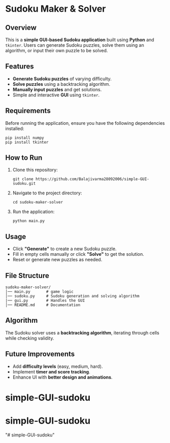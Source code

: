 # Sudoku Maker & Solver

## Overview
This is a **simple GUI-based Sudoku application** built using **Python** and `tkinter`. Users can generate Sudoku puzzles, solve them using an algorithm, or input their own puzzle to be solved.

## Features
- **Generate Sudoku puzzles** of varying difficulty.
- **Solve puzzles** using a backtracking algorithm.
- **Manually input puzzles** and get solutions.
- Simple and interactive **GUI** using `tkinter`.

## Requirements
Before running the application, ensure you have the following dependencies installed:

```
pip install numpy
pip install tkinter
```

## How to Run
1. Clone this repository:
   ```
   git clone https://github.com/Balajivarma28092006/simple-GUI-sudoku.git
   ```
2. Navigate to the project directory:
   ```
   cd sudoku-maker-solver
   ```
3. Run the application:
   ```
   python main.py
   ```

## Usage
- Click **"Generate"** to create a new Sudoku puzzle.
- Fill in empty cells manually or click **"Solve"** to get the solution.
- Reset or generate new puzzles as needed.

## File Structure
```
sudoku-maker-solver/
│── main.py       # game logic
│── sudoku.py     # Sudoku generation and solving algorithm
|── gui.py        # Handles the GUI
│── README.md     # Documentation
```

## Algorithm
The Sudoku solver uses a **backtracking algorithm**, iterating through cells while checking validity.

## Future Improvements
- Add **difficulty levels** (easy, medium, hard).
- Implement **timer and score tracking**.
- Enhance UI with **better design and animations**.

# simple-GUI-sudoku
# simple-GUI-sudoku
"# simple-GUI-sudoku" 
